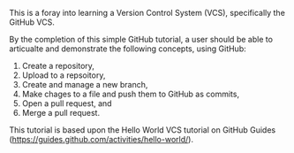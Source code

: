 This is a foray into learning a Version Control System (VCS), specifically the GitHub VCS.

By the completion of this simple GitHub tutorial, a user should be able to articualte and 
demonstrate the following concepts, using GitHub:

1) Create a repository,
2) Upload to a repsoitory,
3) Create and manage a new branch,
4) Make chages to a file and push them to GitHub as commits, 
5) Open a pull request, and
6) Merge a pull request.

This tutorial is based upon the Hello World VCS tutorial on GitHub Guides 
(https://guides.github.com/activities/hello-world/).